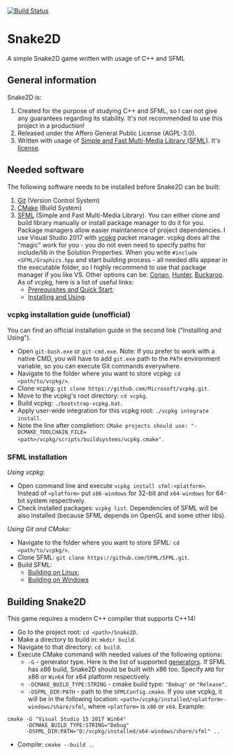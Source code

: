 [![Build Status](https://travis-ci.org/Dreqnite/Snake2D.svg?branch=develop)](https://travis-ci.org/Dreqnite/Snake2D)
# Snake2D
A simple Snake2D game written with usage of C++ and SFML
## General information
Snake2D is:
1. Created for the purpose of studying C++ and SFML, so I can not give any guarantees regarding its stability. It's not recommended to use this project in a production!
2. Released under the Affero General Public License (AGPL-3.0).
3. Written with usage of [Simple and Fast Multi-Media Library (SFML)](https://github.com/SFML/SFML). It's [license](https://github.com/SFML/SFML/blob/master/license.md).
## Needed software
The following software needs to be installed before Snake2D can be built:
1. [Git](https://git-scm.com/) (Version Control System)
2. [CMake](https://cmake.org/download/) (Build System)
3. [SFML](https://github.com/SFML/SFML) (Simple and Fast Multi-Media Library). You can either clone and build library manually or install package manager to do it for you. Package managers allow easier maintanence of project dependencies. I use Visual Studio 2017 with [vcpkg](https://github.com/Microsoft/vcpkg) packet manager. vcpkg does all the "magic" work for you - you do not even need to specify paths for include/lib in the Solution Properties. When you write `#include <SFML/Graphics.hpp` and start building process - all needed dlls appear in the executable folder, so I highly recommend to use that package manager if you like VS. Other options can be: [Conan](https://conan.io/), [Hunter](https://github.com/ruslo/hunter), [Buckaroo](https://buckaroo.pm/). As of vcpkg, here is a list of useful links:
   * [Prerequisites and Quick Start](https://github.com/Microsoft/vcpkg/blob/master/README.md);
   * [Installing and Using](https://github.com/Microsoft/vcpkg/blob/master/docs/examples/installing-and-using-packages.md).
### vcpkg installation guide (unofficial)
You can find an official installation guide in the second link ("Installing and Using").
* Open `git-bash.exe` or `git-cmd.exe`. Note: If you prefer to work with a native CMD, you will have to add `git.exe` path to the `PATH` environment variable, so you can execute Git commands everywhere.
* Navigate to the folder where you want to store vcpkg: `cd <path/to/vcpkg/>`.
* Clone vcpkg: `git clone https://github.com/Microsoft/vcpkg.git`.
* Move to the vcpkg's root directory: `cd vcpkg`.
* Build vcpkg: `./bootstrap-vcpkg.bat`.
* Apply user-wide integration for this vcpkg root: `./vcpkg integrate install`.
* Note the line after completion: `CMake projects should use: "-DCMAKE_TOOLCHAIN_FILE=<path>/vcpkg/scripts/buildsystems/vcpkg.cmake"`.
### SFML installation
*Using vcpkg:*
* Open command line and execute `vcpkg install sfml:<platform>`. Instead of `<platform>` put `x86-windows` for 32-bit and `x64-windows` for 64-bit system respectively.
* Check installed packages: `vcpkg list`. Dependencies of SFML will be also installed (because SFML depends on OpenGL and some other libs).

*Using Git and CMake:*
* Navigate to the folder where you want to store SFML: `cd <path/to/vcpkg/>`.
* Clone SFML: `git clone https://github.com/SFML/SFML.git`.
* Build SFML:
  * [Building on Linux](https://www.sfml-dev.org/tutorials/2.5/start-linux.php);
  * [Building on Windows](https://www.sfml-dev.org/tutorials/2.5/compile-with-cmake.php)
## Building Snake2D
This game requires a modern C++ compiler that supports C++14!
* Go to the project root: `cd <path>/Snake2D`.
* Make a directory to build in: `mkdir build`.
* Navigate to that directory: `cd build`.
* Execute CMake command with needed values of the following options:
  * `-G` - generator type. Here is the list of supported [generators](https://cmake.org/cmake/help/v3.0/manual/cmake-generators.7.html). If SFML has x86 build, Snake2D should be built with x86 too. Specify `ARD` for x86 or `Win64` for x64 platform respectively. 
  * `-DCMAKE_BUILD_TYPE:STRING` - cmake build type: `"Debug"` or `"Release"`.
  * `-DSFML_DIR:PATH` - path to the `SFMLConfig.cmake`. If you use vcpkg, it will be in the following location: `<path>/vcpkg/installed/<platform>-windows/share/sfml`, where `<platform>` is `x86` or `x64`.
Example:
```
cmake -G "Visual Studio 15 2017 Win64"
	  -DCMAKE_BUILD_TYPE:STRING="Debug"
	  -DSFML_DIR:PATH="D:/vcpkg/installed/x64-windows/share/sfml" ..
```
* Compile: `cmake --build .`.
